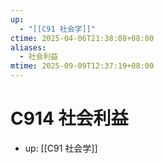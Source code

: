 ```yaml
---
up:
  - "[[C91 社会学]]"
ctime: 2025-04-06T21:38:08+08:00
aliases:
  - 社会利益
mtime: 2025-09-09T12:37:19+08:00
---
```


# C914 社会利益

- up: [[C91 社会学]]
